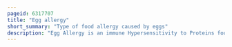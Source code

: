 ```yaml
---
pageid: 6317707
title: "Egg allergy"
short_summary: "Type of food allergy caused by eggs"
description: "Egg Allergy is an immune Hypersensitivity to Proteins found in Chicken Eggs and possibly goose Duck or Turkey Eggs. The Symptom can either be rapid or gradual in their Onset. The second can take Hours or Days to appear. The former may include Anaphylaxis, a potentially life-threatening Condition which requires Treatment with Epinephrine. Other Presentations may include atopic Dermatitis or esophagus Inflammation."
---
```

